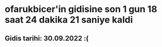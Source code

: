 # ofarukbicer'in gidisine son 1 gun 18 saat 24 dakika 21 saniye kaldi

## Gidis tarihi: 30.09.2022 :(